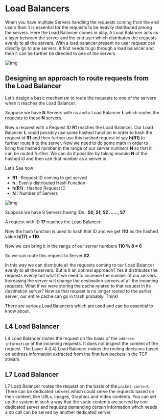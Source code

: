 # Load Balancers



When you have multiple Servers handling the requests coming from the end users then it is essential for the requests to be heavily distributed among the servers. Here the Load Balancer comes in play. A Load Balancer acts as a layer between the server and the end user which distributes the requests evenly to all the servers. With a load balancer present no user request can directly go to any servers, it first needs to go through a load balancer and then it can be further be directed to one of the servers.

![img](https://systemsthatscale.org/articles/article-media/Load-Balancer.png)



## Designing an approach to route requests from the Load Balancer

Let’s design a basic mechanism to route the requests to one of the servers when it reaches the Load Balancer.

Suppose we have **N** Servers with us and a Load Balancer **L** which routes the requests to these **N** servers.

Now a request with a Request ID **R1** reaches the Load Balancer. Our Load Balancer **L** could possibly use some hashed function in order to hash the request id **R1** and then further use this hashed request id say **h(R1)** to further route it to the server. Now we need to do some math in order to bring this hashed number in the range of our server numbers **N** so that it can be routed further. We can do it possible by taking modulo **N** of the hashed id and then use that number as a server id.

Let’s See how :

- **R1** : Request ID coming to get served
- **h** : Evenly distributed Hash Function
- **h(R1)** : Hashed Request ID
- **N** : Number of Servers



![img](https://systemsthatscale.org/articles/article-media/load-balancer-code.png)


Suppose we have 8 Servers having IDs : **S0, S1, S2 ……, S7**

A request with ID **17** reaches the Load Balancer.

Now the hash function is used to hash that ID and we get **110** as the hashed value **h(17) = 110**

Now we can bring it in the range of our server numbers **110 % 8 = 6**

So we can route this request to Server **S2**.

In this way we can distribute all the requests coming to our Load Balancer evenly to all the servers. But is it an optimal approach? Yes it distributes the requests evenly but what if we need to increase the number of our servers. Increasing the server will change the destination servers of all the incoming requests. What if we were storing the cache related to that request in its destination server? Now as that request is no longer routed to the earlier server, our entire cache can go in trash probably. Think!

There are various Load Balancers which are used and can be essential to know about.



## L4 Load Balancer

L4 Load Balancer routes the request on the basis of the `address information` of the incoming requests. It does not inspect the content of the request. The Layer 4 (L4) Load Balancer makes the routing decisions based on address information extracted from the first few packets in the TCP stream.



## L7 Load Balancer

L7 Load Balancer routes the request on the basis of the `packet content`. There can be dedicated servers which could serve the requests based on their content, like URLs, Images, Graphics and Video contents. You can set up the system in such a way that the static contents are served by one dedicated server and requests demanding certain information which needs a db call can be served by another dedicated server.